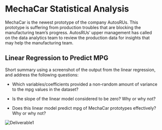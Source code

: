 # MechaCar Statistical Analysis

MechaCar is the newest prototype of the company AutosRUs. This prototype is suffering from production troubles that are blocking the manufacturing team’s progress. AutosRUs’ upper management has called on the data analytics team to review the production data for insights that may help the manufacturing team.

## Linear Regression to Predict MPG 

Short summary using a screenshot of the output from the linear regression, and address the following questions:

- Which variables/coefficients provided a non-random amount of variance to the mpg values in the dataset?

- Is the slope of the linear model considered to be zero? Why or why not?

- Does this linear model predict mpg of MechaCar prototypes effectively? Why or why not?

![Deliverable1](https://raw.githubusercontent.com/LeidyDoradoM/MechaCar_Analysis/main/Images/MLR_image.png)
